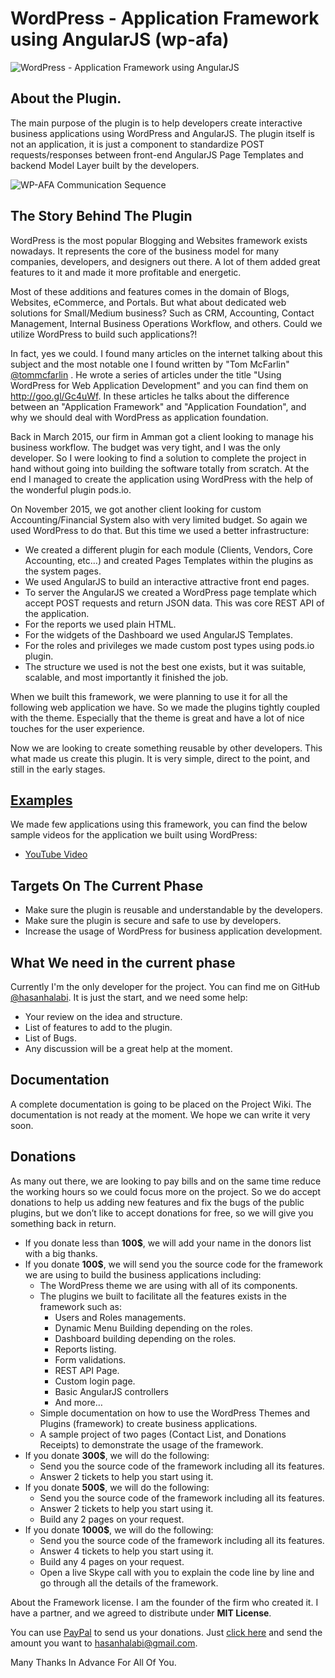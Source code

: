 # WordPress - Application Framework using AngularJS (wp-afa)

![WordPress - Application Framework using AngularJS](http://hasanhalabi.github.io/wpafa.github.io/images/Logo.png)

## About the Plugin.

The main purpose of the plugin is to help developers create interactive business applications using WordPress and AngularJS. The plugin itself is not an application, it is just a component to standardize POST requests/responses between front-end AngularJS Page Templates and backend Model Layer built by the developers.

![WP-AFA   Communication Sequence](http://hasanhalabi.github.io/wpafa.github.io/images/wp-afa.jpg)
## The Story Behind The Plugin

WordPress is the most popular Blogging and Websites framework exists nowadays. It represents the core of the business model for many companies, developers, and designers out there. A lot of them added great features to it and made it more profitable and energetic.

Most of these additions and features comes in the domain of Blogs, Websites, eCommerce, and Portals. But what about dedicated web solutions for Small/Medium business? Such as CRM, Accounting, Contact Management, Internal Business Operations Workflow, and others. Could we utilize WordPress to build such applications?!

In fact, yes we could. I found many articles on the internet talking about this subject and the most notable one I found written by "Tom McFarlin" [@tommcfarlin](https://twitter.com/tommcfarlin) . He wrote a series of articles under the title "Using WordPress for Web Application Development" and you can find them on http://goo.gl/Gc4uWf. In these articles he talks about the difference between an "Application Framework" and "Application Foundation", and why we should deal with WordPress as application foundation.

Back in March 2015, our firm in Amman got a client looking to manage his business workflow. The budget was very tight, and I was the only developer. So I were looking to find a solution to complete the project in hand without going into building the software totally from scratch. At the end I managed to create the application using WordPress with the help of the wonderful plugin pods.io.

On November 2015, we got another client looking for custom Accounting/Financial System also with very limited budget. So again we used WordPress to do that. But this time we used a better infrastructure:

* We created a different plugin for each module (Clients, Vendors, Core Accounting, etc…) and created Pages Templates within the plugins as the system pages.
* We used AngularJS to build an interactive attractive front end pages.
* To server the AngularJS we created a WordPress page template which accept POST requests and return JSON data. This was core REST API of the application.
* For the reports we used plain HTML.
* For the widgets of the Dashboard we used AngularJS Templates.
* For the roles and privileges we made custom post types using pods.io plugin.
* The structure we used is not the best one exists, but it was suitable, scalable, and most importantly it finished the job.

When we built this framework, we were planning to use it for all the following web application we have. So we made the plugins tightly coupled with the theme. Especially that the theme is great and have a lot of nice touches for the user experience.

Now we are looking to create something reusable by other developers. This what made us create this plugin. It is very simple, direct to the point, and still in the early stages.

## [Examples](https://www.youtube.com/watch?v=FXYZP_qEVlM)

We made few applications using this framework, you can find the below sample videos for the application we built using WordPress:

* [YouTube Video](https://www.youtube.com/watch?v=FXYZP_qEVlM)

## Targets On The Current Phase

* Make sure the plugin is reusable and understandable by the developers.
* Make sure the plugin is secure and safe to use by developers.
* Increase the usage of WordPress for business application development.


## What We need in the current phase

Currently I'm the only developer for the project. You can find me on GitHub [@hasanhalabi](https://github.com/hasanhalabi/). It is just the start, and we need some help:

* Your review on the idea and structure.
* List of features to add to the plugin.
* List of Bugs.
* Any discussion will be a great help at the moment.

## Documentation

A complete documentation is going to be placed on the Project Wiki. The documentation is not ready at the moment. We hope we can write it very soon.

## Donations

As many out there, we are looking to pay bills and on the same time reduce the working hours so we could focus more on the project. So we do accept donations to help us adding new features and fix the bugs of the public plugins, but we don’t like to accept donations for free, so we will give you something back in return.

* If you donate less than **100$**, we will add your name in the donors list with a big thanks.
* If you donate **100$**, we will send you the source code for the framework we are using to build the business applications including:
  * The WordPress theme we are using with all of its components.
  * The plugins we built to facilitate all the features exists in the framework such as:
    * Users and Roles managements.
    * Dynamic Menu Building depending on the roles.
    * Dashboard building depending on the roles.
    * Reports listing.
    * Form validations.
    * REST API Page.
    * Custom login page.
    * Basic AngularJS controllers
    * And more…
  * Simple documentation on how to use the WordPress Themes and Plugins (framework) to create business applications.
  * A sample project of two pages (Contact List, and Donations Receipts) to demonstrate the usage of the framework.
* If you donate **300$**, we will do the following:
  * Send you the source code of the framework including all its features.
  * Answer 2 tickets to help you start using it.
* If you donate **500$**, we will do the following:
  * Send you the source code of the framework including all its features.
  * Answer 2 tickets to help you start using it.
  * Build any 2 pages on your request.
* If you donate **1000$**, we will do the following:
  * Send you the source code of the framework including all its features.
  * Answer 4 tickets to help you start using it.
  * Build any 4 pages on your request.
  * Open a live Skype call with you to explain the code line by line and go through all the details of the framework.

About the Framework license. I am the founder of the firm who created it. I have a partner, and we agreed to distribute under **MIT License**.

You can use [PayPal](https://www.paypal.com/myaccount/transfer/buy) to send us your donations. Just [click here](https://www.paypal.com/myaccount/transfer/buy)  and send the amount you want to hasanhalabi@gmail.com.

Many Thanks In Advance For All Of You.
